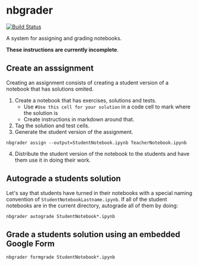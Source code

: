 # nbgrader

[![Build Status](https://travis-ci.org/jupyter/nbgrader.svg)](https://travis-ci.org/jupyter/nbgrader)

A system for assigning and grading notebooks.

**These instructions are currently incomplete**.

## Create an asssignment

Creating an assignment consists of creating a student version of a notebook that
has solutions omited.

1. Create a notebook that has exercises, solutions and tests.
	* Use `#Use this cell for your solution` in a code cell to mark where the solution is
	* Create instructions in markdown around that.
2. Tag the solution and test cells.
3. Generate the student version of the assignment.

```
nbgrader assign --output=StudentNotebook.ipynb TeacherNotebook.ipynb
```

4. Distribute the student version of the notebook to the students and
   have them use it in doing their work.

## Autograde a students solution

Let's say that students have turned in their notebooks with a special naming convention
of `StudentNotebookLastname.ipynb`. If all of the student notebooks are in the current
directory, autograde all of them by doing:

```
nbgrader autograde StudentNotebook*.ipynb
```

## Grade a students solution using an embedded Google Form

```
nbgrader formgrade StudentNotebook*.ipynb
```
